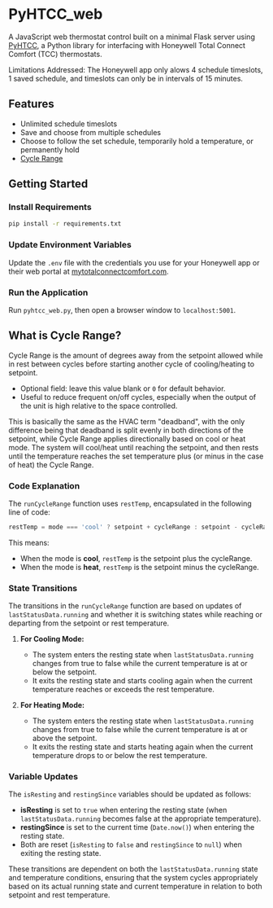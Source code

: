 # PyHTCC_web

A JavaScript web thermostat control built on a minimal Flask server using [PyHTCC](https://github.com/csm10495/pyhtcc), a Python library for interfacing with Honeywell Total Connect Comfort (TCC) thermostats.

Limitations Addressed: The Honeywell app only alows 4 schedule timeslots, 1 saved schedule, and timeslots can only be in intervals of 15 minutes.

## Features
- Unlimited schedule timeslots
- Save and choose from multiple schedules
- Choose to follow the set schedule, temporarily hold a temperature, or permanently hold
- [Cycle Range](#what-is-cycle-range)

## Getting Started

### Install Requirements
```bash
pip install -r requirements.txt
```

### Update Environment Variables
Update the `.env` file with the credentials you use for your Honeywell app or their web portal at [mytotalconnectcomfort.com](https://mytotalconnectcomfort.com/).

### Run the Application
Run `pyhtcc_web.py`, then open a browser window to `localhost:5001`.


## What is Cycle Range?
Cycle Range is the amount of degrees away from the setpoint allowed while in rest between cycles before starting another cycle of cooling/heating to setpoint. 

- Optional field: leave this value blank or `0` for default behavior.
- Useful to reduce frequent on/off cycles, especially when the output of the unit is high relative to the space controlled.

This is basically the same as the HVAC term "deadband", with the only difference being that deadband is split evenly in both directions of the setpoint, while Cycle Range applies directionally based on cool or heat mode. The system will cool/heat until reaching the setpoint, and then rests until the temperature reaches the set temperature plus (or minus in the case of heat) the Cycle Range.

### Code Explanation
The `runCycleRange` function uses `restTemp`, encapsulated in the following line of code:
```javascript
restTemp = mode === 'cool' ? setpoint + cycleRange : setpoint - cycleRange;
```
This means:
- When the mode is **cool**, `restTemp` is the setpoint plus the cycleRange.
- When the mode is **heat**, `restTemp` is the setpoint minus the cycleRange.

### State Transitions
The transitions in the `runCycleRange` function are based on updates of `lastStatusData.running` and whether it is switching states while reaching or departing from the setpoint or rest temperature.

1. **For Cooling Mode:**
   - The system enters the resting state when `lastStatusData.running` changes from true to false while the current temperature is at or below the setpoint.
   - It exits the resting state and starts cooling again when the current temperature reaches or exceeds the rest temperature.

2. **For Heating Mode:**
   - The system enters the resting state when `lastStatusData.running` changes from true to false while the current temperature is at or above the setpoint.
   - It exits the resting state and starts heating again when the current temperature drops to or below the rest temperature.

### Variable Updates
The `isResting` and `restingSince` variables should be updated as follows:
- **isResting** is set to `true` when entering the resting state (when `lastStatusData.running` becomes false at the appropriate temperature).
- **restingSince** is set to the current time (`Date.now()`) when entering the resting state.
- Both are reset (`isResting` to `false` and `restingSince` to `null`) when exiting the resting state.

These transitions are dependent on both the `lastStatusData.running` state and temperature conditions, ensuring that the system cycles appropriately based on its actual running state and current temperature in relation to both setpoint and rest temperature.
